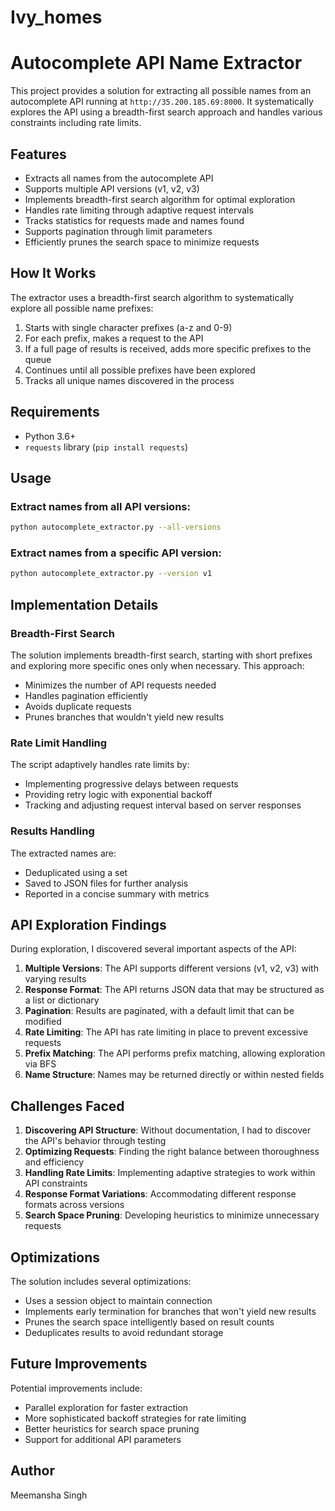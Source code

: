 # Ivy_homes
# Autocomplete API Name Extractor

This project provides a solution for extracting all possible names from an autocomplete API running at `http://35.200.185.69:8000`. It systematically explores the API using a breadth-first search approach and handles various constraints including rate limits.

## Features

- Extracts all names from the autocomplete API
- Supports multiple API versions (v1, v2, v3)
- Implements breadth-first search algorithm for optimal exploration
- Handles rate limiting through adaptive request intervals
- Tracks statistics for requests made and names found
- Supports pagination through limit parameters
- Efficiently prunes the search space to minimize requests

## How It Works

The extractor uses a breadth-first search algorithm to systematically explore all possible name prefixes:

1. Starts with single character prefixes (a-z and 0-9)
2. For each prefix, makes a request to the API
3. If a full page of results is received, adds more specific prefixes to the queue
4. Continues until all possible prefixes have been explored
5. Tracks all unique names discovered in the process

## Requirements

- Python 3.6+
- `requests` library (`pip install requests`)

## Usage

### Extract names from all API versions:

```bash
python autocomplete_extractor.py --all-versions
```

### Extract names from a specific API version:

```bash
python autocomplete_extractor.py --version v1
```

## Implementation Details

### Breadth-First Search

The solution implements breadth-first search, starting with short prefixes and exploring more specific ones only when necessary. This approach:

- Minimizes the number of API requests needed
- Handles pagination efficiently
- Avoids duplicate requests
- Prunes branches that wouldn't yield new results

### Rate Limit Handling

The script adaptively handles rate limits by:
- Implementing progressive delays between requests
- Providing retry logic with exponential backoff
- Tracking and adjusting request interval based on server responses

### Results Handling

The extracted names are:
- Deduplicated using a set
- Saved to JSON files for further analysis
- Reported in a concise summary with metrics

## API Exploration Findings

During exploration, I discovered several important aspects of the API:

1. **Multiple Versions**: The API supports different versions (v1, v2, v3) with varying results
2. **Response Format**: The API returns JSON data that may be structured as a list or dictionary
3. **Pagination**: Results are paginated, with a default limit that can be modified
4. **Rate Limiting**: The API has rate limiting in place to prevent excessive requests
5. **Prefix Matching**: The API performs prefix matching, allowing exploration via BFS
6. **Name Structure**: Names may be returned directly or within nested fields

## Challenges Faced

1. **Discovering API Structure**: Without documentation, I had to discover the API's behavior through testing
2. **Optimizing Requests**: Finding the right balance between thoroughness and efficiency
3. **Handling Rate Limits**: Implementing adaptive strategies to work within API constraints
4. **Response Format Variations**: Accommodating different response formats across versions
5. **Search Space Pruning**: Developing heuristics to minimize unnecessary requests

## Optimizations

The solution includes several optimizations:
- Uses a session object to maintain connection
- Implements early termination for branches that won't yield new results
- Prunes the search space intelligently based on result counts
- Deduplicates results to avoid redundant storage

## Future Improvements

Potential improvements include:
- Parallel exploration for faster extraction
- More sophisticated backoff strategies for rate limiting
- Better heuristics for search space pruning
- Support for additional API parameters

## Author

Meemansha Singh

